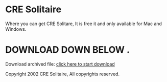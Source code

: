 # CRE Solitaire
Where you can get CRE Solitare, It is free it and only available for Mac and Windows.
# DOWNLOAD DOWN BELOW                                                                                                          .               
Download archived file: [click here to start download](https://github.com/creOS-Team/solitaire.cre/archive/refs/heads/master.zip)

Copyright 2002 CRE Solitaire, All copyrights reserved.
